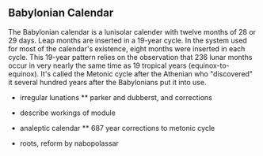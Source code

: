 Babylonian Calendar
-------------------

The Babylonian calendar is a lunisolar calender with twelve months of 28 or 29 days. Leap months are inserted in a 19-year cycle. In the system used for most of the calendar's existence, eight months were inserted in each cycle. This 19-year pattern relies on the observation that 236 lunar months occur in very nearly the same time as 19 tropical years (equinox-to-equinox). It's called the Metonic cycle after the Athenian who "discovered" it several hundred years after the Babylonians put it into use.

* irregular lunations
** parker and dubberst, and corrections

* describe workings of module

* analeptic calendar
** 687 year corrections to metonic cycle

* roots, reform by nabopolassar